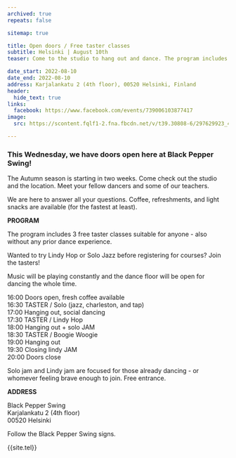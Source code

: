 ```yaml
---
archived: true
repeats: false

sitemap: true

title: Open doors / Free taster classes
subtitle: Helsinki | August 10th
teaser: Come to the studio to hang out and dance. The program includes 3 free taster classes suitable for anyone - also without any prior dance experience.

date_start: 2022-08-10
date_end: 2022-08-10
address: Karjalankatu 2 (4th floor), 00520 Helsinki, Finland
header:
  hide_text: true
links:
  facebook: https://www.facebook.com/events/739006103877417
image:
  src: https://scontent.fqlf1-2.fna.fbcdn.net/v/t39.30808-6/297629923_476224034508511_6061720467517827551_n.jpg?_nc_cat=111&ccb=1-7&_nc_sid=340051&_nc_ohc=GsJIAdr7v5oAX_NjECC&_nc_ht=scontent.fqlf1-2.fna&oh=00_AT9n_i4XEVEi8HFAcPIj9IBR6WyR-xI6zx2pcr_544e7Zw&oe=62F3C579

---
```


### This Wednesday, we have doors open here at Black Pepper Swing!

The Autumn season is starting in two weeks.
Come check out the studio and the location.
Meet your fellow dancers and some of our teachers.

We are here to answer all your questions.
Coffee, refreshments, and light snacks are available (for the fastest at least).

**PROGRAM**

The program includes 3 free taster classes suitable for anyone - also without any prior dance experience.

Wanted to try Lindy Hop or Solo Jazz before registering for courses? Join the tasters!

Music will be playing constantly and the dance floor will be open for dancing the whole time.

16:00 Doors open, fresh coffee available  
16:30 TASTER / Solo (jazz, charleston, and tap)  
17:00 Hanging out, social dancing  
17:30 TASTER / Lindy Hop  
18:00 Hanging out + solo JAM  
18:30 TASTER / Boogie Woogie  
19:00 Hanging out  
19:30 Closing lindy JAM  
20:00 Doors close  

Solo jam and Lindy jam are focused for those already dancing - or whomever feeling brave enough to join.
Free entrance.

**ADDRESS**

Black Pepper Swing  
Karjalankatu 2 (4th floor)  
00520 Helsinki  

Follow the Black Pepper Swing signs.

{{site.tel}}

